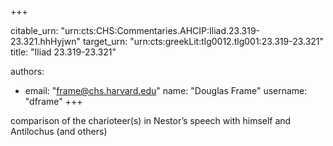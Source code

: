 +++


citable_urn: "urn:cts:CHS:Commentaries.AHCIP:Iliad.23.319-23.321.hhHyjwn"
target_urn: "urn:cts:greekLit:tlg0012.tlg001:23.319-23.321"
title: "Iliad 23.319-23.321"

authors:
- email: "frame@chs.harvard.edu"
  name: "Douglas Frame"
  username: "dframe"
+++

<p>comparison of the charioteer(s) in Nestor’s speech with himself and Antilochus (and others)</p>